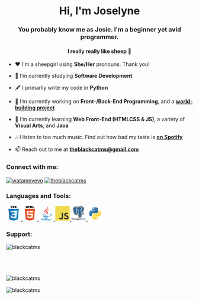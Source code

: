 <h1 align="center">Hi, I'm Joselyne</h1>
<h3 align="center">You probably know me as Josie. I'm a beginner yet avid programmer.</h3>
<h4 align="center">I really really like sheep 🐑</h4>



- ❤️ I'm a sheepgirl using **She/Her** pronouns. Thank you!

- 🌱 I’m currently studying **Software Development**

- 🖋️ I primarily write my code in **Python**

- 🔭 I’m currently working on **Front-/Back-End Programming**, and a **[world-building project](https://github.com/BlackCatMS/Luniks)**

- 🌱 I’m currently learning **Web Front-End (HTMLCSS & JS)**, a variety of **Visual Arts**, and **Java**

- 🎶 I listen to too much music. Find out how bad my taste is **[on Spotify](https://open.spotify.com/playlist/7evMJl6MQTlOFxh1dpPzTk?si=30259f42a2844c0d)**

- 📫 Reach out to me at **theblackcatms@gmail.com**

<h3 align="left">Connect with me:</h3>
<p align="left">
<a href="https://twitter.com/watamevevo" target="blank"><img align="center" src="https://raw.githubusercontent.com/rahuldkjain/github-profile-readme-generator/master/src/images/icons/Social/twitter.svg" alt="watamevevo" height="30" width="40" /></a>
<a href="https://instagram.com/theblackcatms" target="blank"><img align="center" src="https://raw.githubusercontent.com/rahuldkjain/github-profile-readme-generator/master/src/images/icons/Social/instagram.svg" alt="theblackcatms" height="30" width="40" /></a>
</p>

<h3 align="left">Languages and Tools:</h3>
<p align="left"> <a href="https://www.w3schools.com/css/" target="_blank" rel="noreferrer"> <img src="https://raw.githubusercontent.com/devicons/devicon/master/icons/css3/css3-original-wordmark.svg" alt="css3" width="40" height="40"/> </a> <a href="https://www.w3.org/html/" target="_blank" rel="noreferrer"> <img src="https://raw.githubusercontent.com/devicons/devicon/master/icons/html5/html5-original-wordmark.svg" alt="html5" width="40" height="40"/> </a> <a href="https://www.java.com" target="_blank" rel="noreferrer"> <img src="https://raw.githubusercontent.com/devicons/devicon/master/icons/java/java-original.svg" alt="java" width="40" height="40"/> </a> <a href="https://developer.mozilla.org/en-US/docs/Web/JavaScript" target="_blank" rel="noreferrer"> <img src="https://raw.githubusercontent.com/devicons/devicon/master/icons/javascript/javascript-original.svg" alt="javascript" width="40" height="40"/> </a> <a href="https://www.postgresql.org" target="_blank" rel="noreferrer"> <img src="https://raw.githubusercontent.com/devicons/devicon/master/icons/postgresql/postgresql-original-wordmark.svg" alt="postgresql" width="40" height="40"/> </a> <a href="https://www.python.org" target="_blank" rel="noreferrer"> <img src="https://raw.githubusercontent.com/devicons/devicon/master/icons/python/python-original.svg" alt="python" width="40" height="40"/> </a> </p>

<h3 align="left">Support:</h3>
<p><a href="https://ko-fi.com/blackcatms"> <img align="left" src="https://cdn.ko-fi.com/cdn/kofi3.png?v=3" height="50" width="210" alt="blackcatms" /></a></p><br><br><br><br>

<p><img align="center" src="https://github-readme-stats.vercel.app/api?username=blackcatms&show_icons=true&theme=material-palenight" alt="blackcatms" /></p>

<p><img align="center" src="https://github-readme-streak-stats.herokuapp.com?user=blackcatms&theme=material-palenight" alt="blackcatms" /></p>

